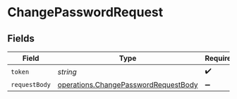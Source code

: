 # ChangePasswordRequest


## Fields

| Field                                                                                               | Type                                                                                                | Required                                                                                            | Description                                                                                         |
| --------------------------------------------------------------------------------------------------- | --------------------------------------------------------------------------------------------------- | --------------------------------------------------------------------------------------------------- | --------------------------------------------------------------------------------------------------- |
| `token`                                                                                             | *string*                                                                                            | :heavy_check_mark:                                                                                  | N/A                                                                                                 |
| `requestBody`                                                                                       | [operations.ChangePasswordRequestBody](../../../sdk/models/operations/changepasswordrequestbody.md) | :heavy_minus_sign:                                                                                  | N/A                                                                                                 |